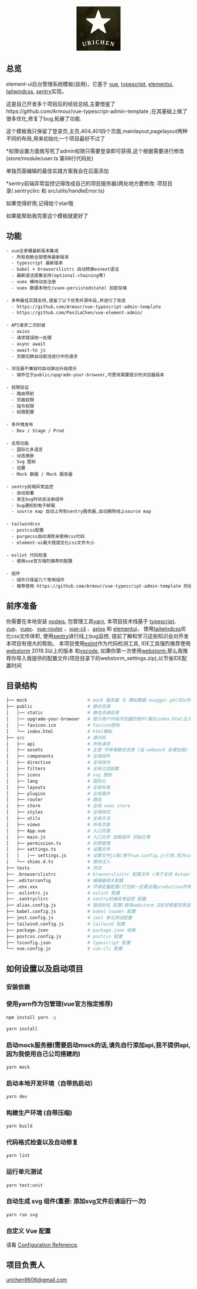 
<p align="center">
  <img width="120" src="src/assets/common/logo.png">
</p>

## 总览

element-ui后台管理系统模板(自用)，它基于 [vue](https://github.com/vuejs/vue), [typescript](https://www.typescriptlang.org/), [elementui](https://element.eleme.cn/), [tailwindcss](https://www.tailwindcss.cn/), [sentry](https://docs.sentry.io/)实现。

这是自己开发多个项目后的经验总结,主要借鉴了https://github.com/Armour/vue-typescript-admin-template ,在其基础上做了很多优化,修复了bug,拓展了功能.

这个模板我只保留了登录页,主页,404,401四个页面,mainlayout,pagelayout两种不同的布局,用来初始化一个项目最好不过了

*权限设置方面我写死了admin权限只需要登录即可获得,这个根据需要进行修改(store/module/user.ts 第98行代码处)

单独页面编辑的最佳实践方案我会在后面添加

*sentry前端异常监控记得改成自己的项目服务器(两处地方要修改: 项目目录/.sentryclirc 和 src/utils/handleError.ts)

如果觉得好用,记得给个star哦

如果能帮助我完善这个模板就更好了

## 功能

```txt
- vue全家桶最新版本集成
  - 所有依赖全部使用最新版本
  - typescript 最新版本
  - babel + browserslistrc 自动转换esnext语法
  - 最新语法提案支持(optional-chaining等)
  - vuex 模块动态注册
  - vuex 数据本地化(vuex-persistedstate) 加密存储
  
- 多种最佳实践支持,借鉴了以下优秀开源作品,并进行了改进
  - https://github.com/Armour/vue-typescript-admin-template
  - https://github.com/PanJiaChen/vue-element-admin/

- API请求二次封装
  - axios
  - 请求错误统一处理
  - async await
  - await-to js
  - 页面切换自动取消进行中的请求
  
- 浏览器不兼容时自动弹出升级提示
  - 插件位于public/upgrade-your-browser,可更改需要提示的浏览器版本

- 权限验证
  - 路由导航
  - 页面权限
  - 指令权限
  - 权限配置

- 多环境发布
  - Dev / Stage / Prod

- 全局功能
  - 国际化多语言
  - 动态换肤
  - Svg 图标
  - 设置
  - Mock 数据 / Mock 服务器
  
- sentry前端异常监控
  - 自动部署
  - 发生bug时动态注册组件
  - bug通知到电子邮箱
  - source map 自动上传到sentry服务器,自动删除线上source map
  
- tailwindcss
  - postcss配置
  - purgecss自动清除未使用css代码
  - element-ui最大程度优化css文件大小
  
- eslint 代码检查
  - 使用vue官方强烈推荐的配置

- 组件
  - 组件只保留几个常用组件
  - 推荐使用 https://github.com/Armour/vue-typescript-admin-template 的组件

```

## 前序准备

你需要在本地安装 [nodejs](http://nodejs.org/), 包管理工具[yarn](https://www.yarnpkg.com/lang/en/),
本项目技术栈基于 [typescript](https://www.typescriptlang.org/)、[vue](https://cn.vuejs.org/index.html)、[vuex](https://vuex.vuejs.org/zh-cn/)、[vue-router](https://router.vuejs.org/zh-cn/) 、[vue-cli](https://github.com/vuejs/vue-cli) 、[axios](https://github.com/axios/axios) 和 [elementui](https://element.eleme.cn/)，
使用[tailwindcss](https://www.tailwindcss.cn/)优化css文件体积,
使用[sentry](https://docs.sentry.io/)进行线上bug监控,
提前了解和学习这些知识会对开发本项目有很大的帮助。
本项目使用[eslint](https://eslint.bootcss.com/)作为代码检测工具,
IDE工具强烈推荐使用[webstorm](https://www.jetbrains.com/webstorm/) 2019.3以上的版本
和[vscode](https://code.visualstudio.com/),
如果你第一次使用[webstorm](https://www.jetbrains.com/webstorm/),那么我推荐你导入我提供的配置文件(项目目录下的webstorm_settings.zip),以节省IDE配置时间

## 目录结构

```bash
├── mock                       # mock 服务器 与 模拟数据 swagger.yml可以作为api文档查看
├── public                     # 静态资源
│   │── static                 # 静态资源目录
│   │── upgrade-your-browser   # 提示用户升级浏览器的插件(需在index.html注入)
│   │── favicon.ico            # favicon图标
│   └── index.html             # html模板
├── src                        # 源代码
│   ├── api                    # 所有请求
│   ├── assets                 # 主题 字体等静态资源 (由 webpack 处理加载)
│   ├── components             # 全局组件
│   ├── directive              # 全局指令
│   ├── filters                # 全局过滤函数
│   ├── icons                  # svg 图标
│   ├── lang                   # 国际化
│   ├── layouts                # 全局布局
│   ├── plugins                # 全局插件
│   ├── router                 # 路由
│   ├── store                  # 全局 vuex store
│   ├── styles                 # 全局样式
│   ├── utils                  # 全局方法
│   ├── views                  # 所有页面
│   ├── App.vue                # 入口页面
│   ├── main.js                # 入口文件 加载组件 初始化等
│   ├── permission.ts          # 权限管理
│   ├── settings.ts            # 设置文件
│   │   │── settings.js        # 设置文件js版(用于vue.config.js引用,因为vue.config.js暂时不支持ts)
│   └── shims.d.ts             # 模块注入
├── tests                      # 测试
├── .browserslistrc            # browserslistrc 配置文件 (用于支持 Autoprefixer)
├── .editorconfig              # 编辑器相关配置
├── .env.xxx                   # 环境变量配置(打包前一定要设置production环境API地址)
├── .eslintrc.js               # eslint 配置
├── .sentryclirc               # sentry前端异常监控 配置
├── alias.config.js            # 路径别名 配置(使用webstorm IDE时需要将其设置为webpack配置文件才能正确解析路径别名)
├── babel.config.js            # babel-loader 配置
├── jest.config.js             # jest 单元测试配置
├── tailwind.config.js         # tailwind 配置
├── package.json               # package.json 依赖
├── postcss.config.js          # postcss 配置
├── tsconfig.json              # typescript 配置
└── vue.config.js              # vue-cli 配置
```

## 如何设置以及启动项目

### 安装依赖

### 使用yarn作为包管理(vue官方指定推荐)
```bash
npm install yarn -g
```

```bash
yarn install
```

### 启动mock服务器(需要启动mock的话,请先自行添加api,我不提供api,因为我使用自己公司搭建的)
```bash
yarn mock
```

### 启动本地开发环境（自带热启动）

```bash
yarn dev
```

### 构建生产环境 (自带压缩)

```bash
yarn build
```

### 代码格式检查以及自动修复

```bash
yarn lint
```

### 运行单元测试

```bash
yarn test:unit
```

### 自动生成 svg 组件(重要: 添加svg文件后请运行一次)

```bash
yarn run svg
```

### 自定义 Vue 配置

请看 [Configuration Reference](https://cli.vuejs.org/config/).

## 项目负责人
urichen9606@gmail.com
